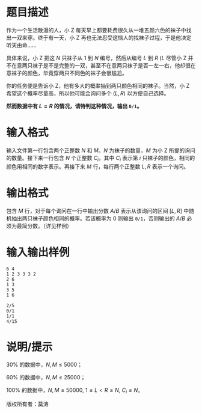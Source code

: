 # 题目描述

作为一个生活散漫的人，小 Z 每天早上都要耗费很久从一堆五颜六色的袜子中找出一双来穿。终于有一天，小 Z 再也无法忍受这恼人的找袜子过程，于是他决定听天由命……

具体来说，小 Z 把这 $N$ 只袜子从 $1$ 到 $N$ 编号，然后从编号 $L$ 到 $R$ ($L$ 尽管小 Z 并不在意两只袜子是不是完整的一双，甚至不在意两只袜子是否一左一右，他却很在意袜子的颜色，毕竟穿两只不同色的袜子会很尴尬。

你的任务便是告诉小 Z，他有多大的概率抽到两只颜色相同的袜子。当然，小 Z 希望这个概率尽量高，所以他可能会询问多个 $(L,R)$ 以方便自己选择。

**然而数据中有 $L=R$ 的情况，请特判这种情况，输出 `0/1`。**

# 输入格式

输入文件第一行包含两个正整数 $N$ 和 $M$。$N$ 为袜子的数量，$M$ 为小 Z 所提的询问的数量。接下来一行包含 $N$ 个正整数 $C_i$，其中 $C_i$ 表示第 $i$ 只袜子的颜色，相同的颜色用相同的数字表示。再接下来 $M$ 行，每行两个正整数 $L,R$ 表示一个询问。

# 输出格式

包含 $M$ 行，对于每个询问在一行中输出分数 $A/B$ 表示从该询问的区间 $[L,R]$ 中随机抽出两只袜子颜色相同的概率。若该概率为 $0$ 则输出 `0/1`，否则输出的 $A/B$ 必须为最简分数。（详见样例）

# 输入输出样例

```input1
6 4
1 2 3 3 3 2
2 6
1 3
3 5
1 6
```

```output1
2/5
0/1
1/1
4/15
```

# 说明/提示

$30 \%$ 的数据中，$N,M \leq 5000$；

$60 \%$ 的数据中，$N,M \leq 25000$；

$100 \%$ 的数据中，$N,M \leq 50000,~1 \leq L < R \leq N,~C_i \leq N$。

版权所有者：莫涛

